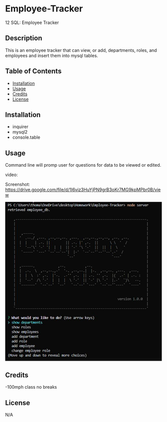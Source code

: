 # Employee-Tracker
12 SQL: Employee Tracker

## Description

This is an employee tracker that can view, or add, departments, roles, and employees and insert them into mysql tables.

## Table of Contents

- [Installation](#installation)
- [Usage](#usage)
- [Credits](#credits)
- [License](#license)

## Installation

- inquirer
- mysql2
- console.table

## Usage

Command line will promp user for questions for data to be viewed or edited.

video:

Screenshot: https://drive.google.com/file/d/1I6viz3HuYjPN9grB3oKr7MG9kpMPbr0B/view

![screenshot](./images/screenshot.JPG)

## Credits

-100mph class no breaks

## License

N/A